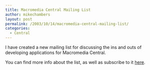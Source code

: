 ```yaml
---
title: Macromedia Central Mailing List
author: mikechambers
layout: post
permalink: /2003/10/14/macromedia-central-mailing-list/
categories:
  - Central
---
```



I have created a new mailing list for discussing the ins and outs of developing applications for Macromedia Central.

You can find more info about the list, as well as subscribe to it [here][1].

 [1]: http://www.macromedia.com/go/central_maillist